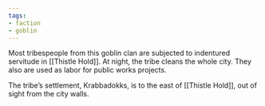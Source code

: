 ```yaml
---
tags:
- faction
- goblin
---
```

Most tribespeople from this goblin clan are subjected to indentured servitude in [[Thistle Hold]]. At night, the tribe cleans the whole city. They also are used as labor for public works projects.

The tribe’s settlement, Krabbadokks, is to the east of [[Thistle Hold]], out of sight from the city walls.